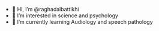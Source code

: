 - 👋 Hi, I’m @raghadalbattikhi
- 👀 I’m interested in science and psychology
- 🌱 I’m currently learning Audiology and speech pathology

<!---
raghadalbattikhi/raghadalbattikhi is a ✨ special ✨ repository because its `README.md` (this file) appears on your GitHub profile.
You can click the Preview link to take a look at your changes.
--->
